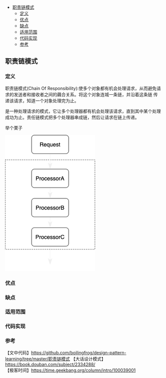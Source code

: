 <!-- START doctoc generated TOC please keep comment here to allow auto update -->
<!-- DON'T EDIT THIS SECTION, INSTEAD RE-RUN doctoc TO UPDATE -->

- [职责链模式](#%E8%81%8C%E8%B4%A3%E9%93%BE%E6%A8%A1%E5%BC%8F)
  - [定义](#%E5%AE%9A%E4%B9%89)
  - [优点](#%E4%BC%98%E7%82%B9)
  - [缺点](#%E7%BC%BA%E7%82%B9)
  - [适用范围](#%E9%80%82%E7%94%A8%E8%8C%83%E5%9B%B4)
  - [代码实现](#%E4%BB%A3%E7%A0%81%E5%AE%9E%E7%8E%B0)
  - [参考](#%E5%8F%82%E8%80%83)

<!-- END doctoc generated TOC please keep comment here to allow auto update -->

## 职责链模式

### 定义

职责链模式(Chain Of Responsibility):使多个对象都有机会处理请求，从而避免请求的发送者和接收者之间的藕合关系。将这个对象连城一条链，并沿着这条链
传递该请求，知道一个对象处理完为止。   

是一种处理请求的模式，它让多个处理器都有机会处理该请求，直到其中某个处理成功为止。责任链模式把多个处理器串成链，然后让请求在链上传递。   

举个栗子  

<img src="/img/pattern-processor.png" alt="responsibility" />  


### 优点

### 缺点

### 适用范围

### 代码实现

### 参考

【文中代码】https://github.com/boilingfrog/design-pattern-learning/tree/master/职责链模式
【大话设计模式】https://book.douban.com/subject/2334288/  
【极客时间】https://time.geekbang.org/column/intro/100039001   